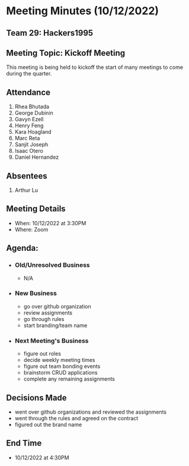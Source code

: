 # Meeting Minutes (10/12/2022)
## Team 29: Hackers1995
## Meeting Topic: Kickoff Meeting
This meeting is being held to kickoff the start of many meetings to come during the quarter.
## Attendance
1. Rhea Bhutada
2. George Dubinin
3. Gavyn Ezell
4. Henry Feng
5. Kara Hoagland
6. Marc Reta
7. Sanjit Joseph
8. Isaac Otero
9. Daniel Hernandez

## Absentees
1. Arthur Lu

## Meeting Details
- When: 10/12/2022 at 3:30PM
- Where: Zoom

## Agenda:
- ### Old/Unresolved Business
  - N/A
- ### New Business
  - go over github organization
  - review assignments
  - go through rules
  - start branding/team name
- ### Next Meeting's Business
  - figure out roles
  - decide weekly meeting times
  - figure out team bonding events
  - brainstorm CRUD applications
  - complete any remaining assignments

## Decisions Made
- went over github organizations and reviewed the assignments
- went through the rules and agreed on the contract
- figured out the brand name

## End Time
- 10/12/2022 at 4:30PM



